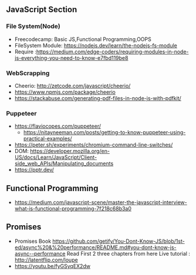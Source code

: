 ## JavaScript Section
### File System(Node)
* Freecodecamp: Basic JS,Functional Programming,OOPS
* FileSystem Module: https://nodejs.dev/learn/the-nodejs-fs-module
* Require :https://medium.com/edge-coders/requiring-modules-in-node-js-everything-you-need-to-know-e7fbd119be8
### **WebScrapping**
* Cheerio: http://zetcode.com/javascript/cheerio/
* https://www.npmjs.com/package/cheerio
* https://stackabuse.com/generating-pdf-files-in-node-js-with-pdfkit/
### Puppeteer
 * https://flaviocopes.com/puppeteer/
	* https://nitayneeman.com/posts/getting-to-know-puppeteer-using-practical-examples/
  * https://peter.sh/experiments/chromium-command-line-switches/
  * DOM: https://developer.mozilla.org/en-US/docs/Learn/JavaScript/Client-side_web_APIs/Manipulating_documents
  * https://pptr.dev/
## Functional Programming
* https://medium.com/javascript-scene/master-the-javascript-interview-what-is-functional-programming-7f218c68b3a0

##  Promises
* Promises
  Book
    https://github.com/getify/You-Dont-Know-JS/blob/1st-ed/async%20&%20performance/README.md#you-dont-know-js-async--performance Read First 2 three chapters from here
    Live tutorial : http://latentflip.com/loupe
* https://youtu.be/fyGSyqEX2dw
